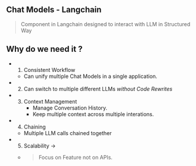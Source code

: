 ## Chat Models - Langchain

> Component in Langchain designed to interact with LLM in Structured Way

## Why do we need it ?

- 1. Consistent Workflow
    - Can unify multiple Chat Models in a single application.
- 2. Can switch to multiple different LLMs *without Code Rewrites*
- 3. Context Management 
     - Manage Conversation History.
     - Keep multiple context across multiple interations.
- 4. Chaining 
    - Multiple LLM calls chained together
- 5. Scalability -> 
    - > Focus on Feature not on APIs.